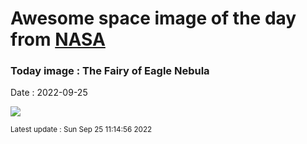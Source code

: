 
# Awesome space image of the day from [NASA](https://api.nasa.gov/)

### Today image : The Fairy of Eagle Nebula

Date : 2022-09-25


![](https://apod.nasa.gov/apod/image/2209/FairyPillar_Hubble_960.jpg)

<small>Latest update : Sun Sep 25 11:14:56 2022</small>



